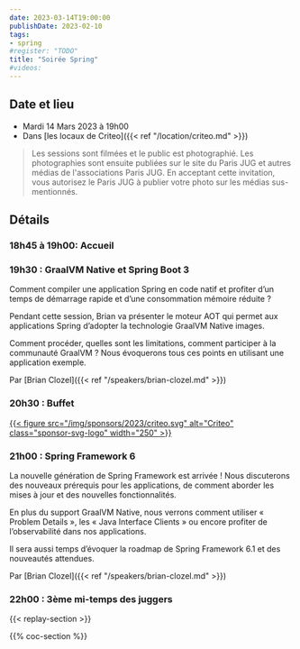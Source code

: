 ```yaml
---
date: 2023-03-14T19:00:00
publishDate: 2023-02-10
tags:
- spring
#register: "TODO"
title: "Soirée Spring"
#videos:
---
```

## Date et lieu

* Mardi 14 Mars 2023 à 19h00
* Dans [les locaux de Criteo]({{< ref "/location/criteo.md" >}})

> Les sessions sont filmées et le public est photographié. Les photographies sont ensuite publiées sur le site du Paris JUG et autres médias de l'associations Paris JUG. En acceptant cette invitation, vous autorisez le Paris JUG à publier votre photo sur les médias sus-mentionnés.

## Détails

### 18h45 à 19h00: Accueil

### 19h30 : GraalVM Native et Spring Boot 3

Comment compiler une application Spring en code natif et profiter d’un temps de démarrage rapide et d’une consommation mémoire réduite ?

Pendant cette session, Brian va présenter le moteur AOT qui permet aux applications Spring d’adopter la technologie GraalVM Native images.

Comment procéder, quelles sont les limitations, comment participer à la communauté GraalVM ? Nous évoquerons tous ces points en utilisant une application exemple.

Par [Brian Clozel]({{< ref "/speakers/brian-clozel.md" >}})

### 20h30 : Buffet

[{{< figure src="/img/sponsors/2023/criteo.svg" alt="Criteo" class="sponsor-svg-logo" width="250" >}}](https://www.criteo.com/fr/)

### 21h00 : Spring Framework 6

La nouvelle génération de Spring Framework est arrivée ! Nous discuterons des nouveaux prérequis pour les applications, de comment aborder les mises à jour et des nouvelles fonctionnalités.

En plus du support GraalVM Native, nous verrons comment utiliser « Problem Details », les « Java Interface Clients » ou encore profiter de l’observabilité dans nos applications.

Il sera aussi temps d’évoquer la roadmap de Spring Framework 6.1 et des nouveautés attendues.

Par [Brian Clozel]({{< ref "/speakers/brian-clozel.md" >}})


### 22h00 : 3ème mi-temps des juggers

{{< replay-section >}}

{{% coc-section %}}
